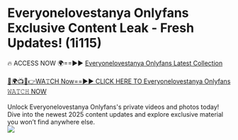 # Everyonelovestanya Onlyfans Exclusive Content Leak - Fresh Updates! (1i115)

🔥 ACCESS NOW 🌍==►► <a href="https://tinyurl.com/kvy9nzfs" rel="nofollow">Everyonelovestanya Onlyfans Latest Collection</a>
<br><br>
[🔴🌍📺📱👉WA𝚃CH Now==►► CLICK HERE TO Everyonelovestanya Onlyfans 𝚆𝙰𝚃𝙲𝙷 NOW](https://tinyurl.com/kvy9nzfs)
<br><br>
Unlock Everyonelovestanya Onlyfans's private videos and photos today! Dive into the newest 2025 content updates and explore exclusive material you won’t find anywhere else.
<br>
<a href="https://tinyurl.com/kvy9nzfs" rel="nofollow" data-target="animated-image.originalLink"><img src="https://camo.githubusercontent.com/8a4f000d20f83aca3bf7ec5f350d767afa0574a8a352519fd8cfa583a6f93a33/68747470733a2f2f692e696d6775722e636f6d2f644a486b345a712e676966" data-canonical-src="https://i.imgur.com/dJHk4Zq.gif" style="max-width: 100%; display: inline-block;" data-target="animated-image.originalImage"></a>
<br>
